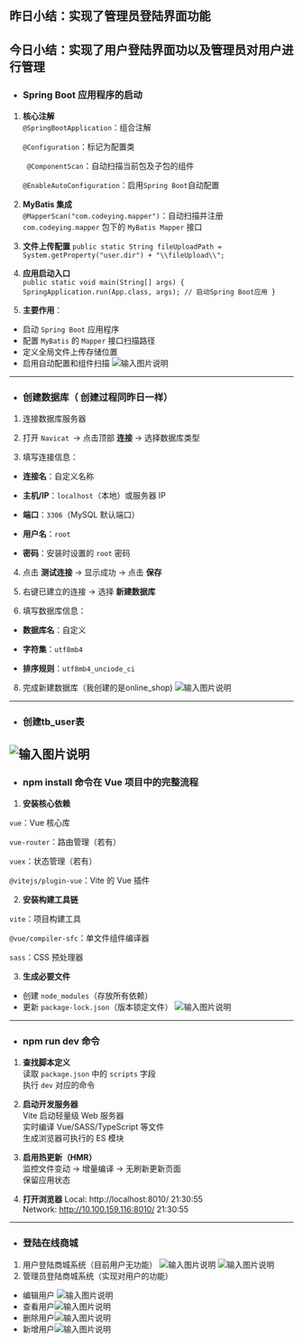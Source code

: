 ## **昨日小结**：实现了管理员登陆界面功能
## **今日小结**：实现了用户登陆界面功以及管理员对用户进行管理
- ### **Spring Boot 应用程序的启动**
1.  **核心注解**  
    `@SpringBootApplication`：组合注解
    
	   `@Configuration`：标记为配置类
        
    ` @ComponentScan`：自动扫描当前包及子包的组件
        
	`@EnableAutoConfiguration`：启用`Spring Boot`自动配置
        
2.  **MyBatis 集成**  
    `@MapperScan("com.codeying.mapper")`：自动扫描并注册 			  `com.codeying.mapper` 包下的 `MyBatis Mapper` 接口
    
3.  **文件上传配置**
	`public static String fileUploadPath = 
		     System.getProperty("user.dir") + "\\fileUpload\\";`
4. **应用启动入口**		  
`public static void main(String[] args) {
	     SpringApplication.run(App.class, args); // 启动Spring Boot应用
		}`
5. **主要作用**：  
- 启动 `Spring Boot` 应用程序  
 - 配置 `MyBatis` 的 `Mapper` 接口扫描路径  
 - 定义全局文件上传存储位置  
 - 启用自动配置和组件扫描
 ![输入图片说明](./image/txZXoC5sCZxSqzdr.png)
 ---
 - ### **创建数据库**（ **创建过程同昨日一样**）
1.  连接数据库服务器

2.  打开 `Navicat `→ 点击顶部 **连接** → 选择数据库类型
    
3.  填写连接信息：
    
   - **连接名**：自定义名称
        
   - **主机/IP**：`localhost`（本地）或服务器 IP
        
   - **端口**：`3306`（MySQL 默认端口）
        
   -  **用户名**：`root`
        
   - **密码**：安装时设置的 `root` 密码
        
4.  点击 **测试连接** → 显示成功 → 点击 **保存**

6.  右键已建立的连接 → 选择 **新建数据库**
    
7.  填写数据库信息：
    
- **数据库名**：自定义
        
-  **字符集**：`utf8mb4`
        
- **排序规则**：`utf8mb4_unciode_ci`
 8. 完成新建数据库（我创建的是online_shop)
 ![输入图片说明](./image/xetUXGWa9ZfWQK8V.png)

---
 - ### **创建tb_user表**
![输入图片说明](./image/5pLt9z8s4vOz5FhI.png)
---
- ### **npm install 命令在 Vue 项目中的完整流程**
1.  **安装核心依赖**
    
   `vue`：Vue 核心库
        
`vue-router`：路由管理（若有）
        
`vuex`：状态管理（若有）
        
`@vitejs/plugin-vue`：Vite 的 Vue 插件
        
2.  **安装构建工具链**
    
`vite`：项目构建工具
        
`@vue/compiler-sfc`：单文件组件编译器
        
`sass`：CSS 预处理器
        
3.  **生成必要文件**  
 - 创建 `node_modules`（存放所有依赖）  
  - 更新 `package-lock.json`（版本锁定文件）
    ![输入图片说明](./image/SzG1EafdMbHetrF2.png)
  ---
   - ### **npm run dev 命令**
1.  **查找脚本定义**  
    读取 `package.json` 中的 `scripts` 字段  
    执行 `dev` 对应的命令
    
2.  **启动开发服务器**  
    Vite 启动轻量级 Web 服务器  
    实时编译 Vue/SASS/TypeScript 等文件  
    生成浏览器可执行的 ES 模块
    
6.  **启用热更新（HMR）**  
    监控文件变动 → 增量编译 → 无刷新更新页面  
    保留应用状态
    
7.  **打开浏览器**
 Local:   http://localhost:8010/                                                                                                                                                                                      21:30:55  
  Network: http://10.100.159.116:8010/                                                                                                                                                                                 21:30:55  
  ---
  - ### **登陆在线商城**
   1. 用户登陆商城系统（目前用户无功能）
   ![输入图片说明](./image/WF2AjIYzPBeGobzB.png)
![输入图片说明](./image/2d0ug0f5oUQ9Vkza.png)  
 3. 管理员登陆商城系统（实现对用户的功能）
 - 编辑用户 
![输入图片说明](./image/2025-06-19/ZBRXCJORiFAXgVVj.png)
- 查看用户![输入图片说明](./image/Z0jzXzbbM34M9GFD.png)
- 删除用户![输入图片说明](./image/PPeajwOUmKsxIUkL.png)
- 新增用户![输入图片说明](./image/gsZSfI5QLyTMbsIM.png)
